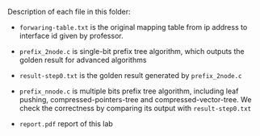 Description of each file in this folder:

- `forwaring-table.txt` is the original mapping table from ip address to interface id given by professor.

- `prefix_2node.c` is single-bit prefix tree algorithm, which outputs the golden result for advanced algorithms
- `result-step0.txt` is the golden result generated by `prefix_2node.c`
- `prefix_nnode.c` is multiple bits prefix tree algorithm, including leaf pushing, compressed-pointers-tree and compressed-vector-tree. We check the correctness by comparing its output with `result-step0.txt`
- `report.pdf` report of this lab